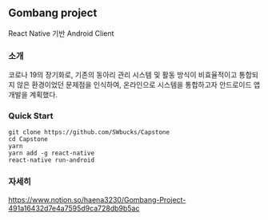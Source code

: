 ## Gombang project
React Native 기반 Android Client

### 소개
코로나 19의 장기화로, 기존의 동아리 관리 시스템 및 활동 방식이 비효율적이고 통합되지 않은 환경이었던 문제점을 인식하여, 온라인으로 시스템을 통합하고자 안드로이드 앱 개발을 계획했다.

### Quick Start

```
git clone https://github.com/SWbucks/Capstone
cd Capstone
yarn
yarn add -g react-native
react-native run-android
```

### 자세히
https://www.notion.so/haena3230/Gombang-Project-491a16432d7e4a7595d9ca728db9b5ac
